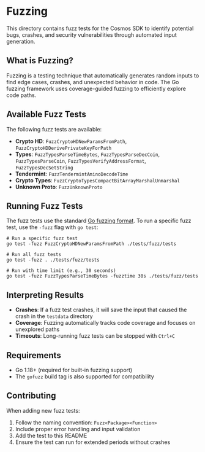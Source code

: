 # Fuzzing

This directory contains fuzz tests for the Cosmos SDK to identify potential bugs, crashes, and security vulnerabilities through automated input generation.

## What is Fuzzing?

Fuzzing is a testing technique that automatically generates random inputs to find edge cases, crashes, and unexpected behavior in code. The Go fuzzing framework uses coverage-guided fuzzing to efficiently explore code paths.

## Available Fuzz Tests

The following fuzz tests are available:

- **Crypto HD**: `FuzzCryptoHDNewParamsFromPath`, `FuzzCryptoHDDerivePrivateKeyForPath`
- **Types**: `FuzzTypesParseTimeBytes`, `FuzzTypesParseDecCoin`, `FuzzTypesParseCoin`, `FuzzTypesVerifyAddressFormat`, `FuzzTypesDecSetString`
- **Tendermint**: `FuzzTendermintAminoDecodeTime`
- **Crypto Types**: `FuzzCryptoTypesCompactBitArrayMarshalUnmarshal`
- **Unknown Proto**: `FuzzUnknownProto`

## Running Fuzz Tests

The fuzz tests use the standard [Go fuzzing format](https://go.dev/doc/fuzz/). To run a specific fuzz test, use the `-fuzz` flag with `go test`:

```shell
# Run a specific fuzz test
go test -fuzz FuzzCryptoHDNewParamsFromPath ./tests/fuzz/tests

# Run all fuzz tests
go test -fuzz . ./tests/fuzz/tests

# Run with time limit (e.g., 30 seconds)
go test -fuzz FuzzTypesParseTimeBytes -fuzztime 30s ./tests/fuzz/tests
```

## Interpreting Results

- **Crashes**: If a fuzz test crashes, it will save the input that caused the crash in the `testdata` directory
- **Coverage**: Fuzzing automatically tracks code coverage and focuses on unexplored paths
- **Timeouts**: Long-running fuzz tests can be stopped with `Ctrl+C`

## Requirements

- Go 1.18+ (required for built-in fuzzing support)
- The `gofuzz` build tag is also supported for compatibility

## Contributing

When adding new fuzz tests:
1. Follow the naming convention: `Fuzz<Package><Function>`
2. Include proper error handling and input validation
3. Add the test to this README
4. Ensure the test can run for extended periods without crashes
